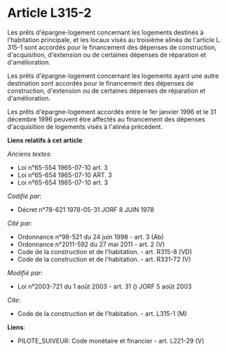 # Article L315-2

Les prêts d'épargne-logement concernant les logements destinés à l'habitation principale, et les locaux visés au troisième
alinéa de l'article L. 315-1 sont accordés pour le financement des dépenses de construction, d'acquisition, d'extension ou de
certaines dépenses de réparation et d'amélioration.

Les prêts d'épargne-logement concernant les logements ayant une autre destination sont accordés pour le financement des
dépenses de construction, d'extension ou de certaines dépenses de réparation et d'amélioration.

Les prêts d'épargne-logement accordés entre le 1er janvier 1996 et le 31 décembre 1996 peuvent être affectés au financement
des dépenses d'acquisition de logements visés à l'alinéa précédent.

**Liens relatifs à cet article**

_Anciens textes_:

  - Loi n°65-554 1965-07-10 art. 3
  - Loi n°65-654 1965-07-10 ART. 3
  - Loi n°65-654 1965-07-10 art. 3

_Codifié par_:

  - Décret n°78-621 1978-05-31 JORF 8 JUIN 1978

_Cité par_:

  - Ordonnance n°98-521 du 24 juin 1998 - art. 3 (Ab)
  - Ordonnance n°2011-592 du 27 mai 2011 - art. 2 (V)
  - Code de la construction et de l'habitation. - art. R315-8 (VD)
  - Code de la construction et de l'habitation. - art. R331-72 (V)

_Modifié par_:

  - Loi n°2003-721 du 1 août 2003 - art. 31 () JORF 5 août 2003

_Cite_:

  - Code de la construction et de l'habitation. - art. L315-1 (M)

**Liens**:

  - PILOTE_SUIVEUR: Code monétaire et financier - art. L221-29 (V)
